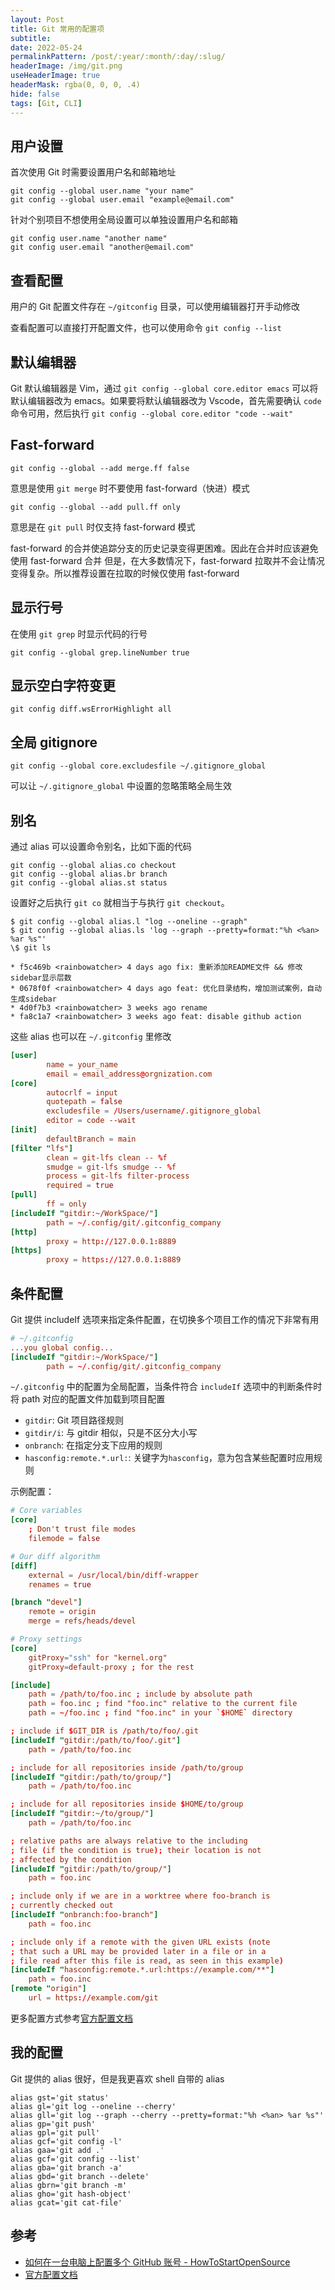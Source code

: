 ```yaml
---
layout: Post
title: Git 常用的配置项
subtitle:
date: 2022-05-24
permalinkPattern: /post/:year/:month/:day/:slug/
headerImage: /img/git.png
useHeaderImage: true
headerMask: rgba(0, 0, 0, .4)
hide: false
tags: [Git, CLI]
---
```


## 用户设置

首次使用 Git 时需要设置用户名和邮箱地址

```shell
git config --global user.name "your name"
git config --global user.email "example@email.com"
```

针对个别项目不想使用全局设置可以单独设置用户名和邮箱

```shell
git config user.name "another name"
git config user.email "another@email.com"
```

## 查看配置

用户的 Git 配置文件存在 `~/gitconfig` 目录，可以使用编辑器打开手动修改

查看配置可以直接打开配置文件，也可以使用命令 `git config --list`

## 默认编辑器

Git 默认编辑器是 Vim，通过 `git config --global core.editor emacs` 可以将默认编辑器改为 emacs。如果要将默认编辑器改为 Vscode，首先需要确认 `code` 命令可用，然后执行 `git config --global core.editor "code --wait"`

## Fast-forward

```shell
git config --global --add merge.ff false
```

意思是使用 `git merge` 时不要使用 fast-forward（快进）模式

```shell
git config --global --add pull.ff only
```

意思是在 `git pull` 时仅支持 fast-forward 模式

fast-forward 的合并使追踪分支的历史记录变得更困难。因此在合并时应该避免使用 fast-forward 合并
但是，在大多数情况下，fast-forward 拉取并不会让情况变得复杂。所以推荐设置在拉取的时候仅使用 fast-forward

## 显示行号

在使用 `git grep` 时显示代码的行号

```shell
git config --global grep.lineNumber true
```

## 显示空白字符变更

```shell
git config diff.wsErrorHighlight all
```

## 全局 gitignore

```shell
git config --global core.excludesfile ~/.gitignore_global
```

可以让 `~/.gitignore_global` 中设置的忽略策略全局生效

## 别名

通过 alias 可以设置命令别名，比如下面的代码

```shell
git config --global alias.co checkout
git config --global alias.br branch
git config --global alias.st status
```

设置好之后执行 `git co` 就相当于与执行 `git checkout`。

```shell
$ git config --global alias.l "log --oneline --graph"
$ git config --global alias.ls 'log --graph --pretty=format:"%h <%an> %ar %s"'
\$ git ls

* f5c469b <rainbowatcher> 4 days ago fix: 重新添加README文件 && 修改sidebar显示层数
* 0678f0f <rainbowatcher> 4 days ago feat: 优化目录结构，增加测试案例，自动生成sidebar
* 4d0f7b3 <rainbowatcher> 3 weeks ago rename
* fa8c1a7 <rainbowatcher> 3 weeks ago feat: disable github action
```

这些 alias 也可以在 `~/.gitconfig` 里修改

```toml
[user]
        name = your_name
        email = email_address@orgnization.com
[core]
        autocrlf = input
        quotepath = false
        excludesfile = /Users/username/.gitignore_global
        editor = code --wait
[init]
        defaultBranch = main
[filter "lfs"]
        clean = git-lfs clean -- %f
        smudge = git-lfs smudge -- %f
        process = git-lfs filter-process
        required = true
[pull]
        ff = only
[includeIf "gitdir:~/WorkSpace/"]
        path = ~/.config/git/.gitconfig_company
[http]
        proxy = http://127.0.0.1:8889
[https]
        proxy = https://127.0.0.1:8889
```

<!-- ## rebase

多⼈协作开发项⽬，在上传代码时通常会先拉⼀下远程代码，使本地与远程同步更新，但是如果远程此时与⾃⼰代码存在冲突，在解决冲突后提交有时会出现`Merge branch 'master' of …`这条信息。这是因为 pull 其本质是 `fetch + Merge` 的结合。通常会分为以下两种情况：

1. 远程分⽀超前于本地分⽀，并且本地没有 commit 操作

   此时 pull 会采⽤’fast-forward’模式，该模式不会产⽣合并节点，也即不产⽣`Merge branch 'master' of …`信息。

2. 如果本地有 commit 提交，此时若存在冲突。

   - pull 拉取代码时远程和本地会出现分叉，会进⾏分⽀合并，就会产⽣`Merge branch 'master' of …`信息。解决⽅法使⽤ `git pull --rebase` 命令。
   - 如果没有冲突,则会直接合并，如果存在冲突，⼿动解决冲突即可，不会再产⽣那条多余的信息。
   - 如果你不想每次都 rebase，可以在 git bash ⾥执⾏ git config --global pull.rebase true 这个配置就是告诉 git 在每次 pull 前先进⾏ rebase 操作 -->

## 条件配置

Git 提供 includeIf 选项来指定条件配置，在切换多个项目工作的情况下非常有用

```toml
# ~/.gitconfig
...you global config...
[includeIf "gitdir:~/WorkSpace/"]
        path = ~/.config/git/.gitconfig_company
```

`~/.gitconfig` 中的配置为全局配置，当条件符合 `includeIf` 选项中的判断条件时将 path 对应的配置文件加载到项目配置

- `gitdir`: Git 项目路径规则
- `gitdir/i`: 与 gitdir 相似，只是不区分大小写
- `onbranch`: 在指定分支下应用的规则
- `hasconfig:remote.*.url:`: 关键字为`hasconfig`，意为包含某些配置时应用规则

示例配置：

```toml
# Core variables
[core]
	; Don't trust file modes
	filemode = false

# Our diff algorithm
[diff]
	external = /usr/local/bin/diff-wrapper
	renames = true

[branch "devel"]
	remote = origin
	merge = refs/heads/devel

# Proxy settings
[core]
	gitProxy="ssh" for "kernel.org"
	gitProxy=default-proxy ; for the rest

[include]
	path = /path/to/foo.inc ; include by absolute path
	path = foo.inc ; find "foo.inc" relative to the current file
	path = ~/foo.inc ; find "foo.inc" in your `$HOME` directory

; include if $GIT_DIR is /path/to/foo/.git
[includeIf "gitdir:/path/to/foo/.git"]
	path = /path/to/foo.inc

; include for all repositories inside /path/to/group
[includeIf "gitdir:/path/to/group/"]
	path = /path/to/foo.inc

; include for all repositories inside $HOME/to/group
[includeIf "gitdir:~/to/group/"]
	path = /path/to/foo.inc

; relative paths are always relative to the including
; file (if the condition is true); their location is not
; affected by the condition
[includeIf "gitdir:/path/to/group/"]
	path = foo.inc

; include only if we are in a worktree where foo-branch is
; currently checked out
[includeIf "onbranch:foo-branch"]
	path = foo.inc

; include only if a remote with the given URL exists (note
; that such a URL may be provided later in a file or in a
; file read after this file is read, as seen in this example)
[includeIf "hasconfig:remote.*.url:https://example.com/**"]
	path = foo.inc
[remote "origin"]
	url = https://example.com/git
```

更多配置方式参考[官方配置文档](https://git-scm.com/docs/git-config#_includes)

## 我的配置

Git 提供的 alias 很好，但是我更喜欢 shell 自带的 alias

```shell
alias gst='git status'
alias gl='git log --oneline --cherry'
alias gll='git log --graph --cherry --pretty=format:"%h <%an> %ar %s"'
alias gp='git push'
alias gpl='git pull'
alias gcf='git config -l'
alias gaa='git add .'
alias gcf='git config --list'
alias gba='git branch -a'
alias gbd='git branch --delete'
alias gbrn='git branch -m'
alias gho='git hash-object'
alias gcat='git cat-file'
```

## 参考

- [如何在一台电脑上配置多个 GitHub 账号 - HowToStartOpenSource](https://eryajf.github.io/HowToStartOpenSource/pages/8658cd/#%E4%B8%8D%E5%90%8C%E6%89%98%E7%AE%A1%E7%AB%99)
- [官方配置文档](https://git-scm.com/docs/git-config#_includes)
